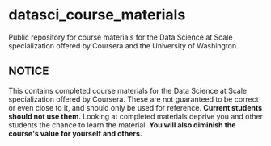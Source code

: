 datasci_course_materials
========================

Public repository for course materials for the Data Science at Scale specialization offered by Coursera and the University of Washington.

## NOTICE
This contains completed course materials for the Data Science at Scale specialization offered by Coursera. These are not guaranteed to be correct or even close to it, and should only be used for reference. **Current students should not use them**. Looking at completed materials deprive you and other students the chance to learn the material. **You will also diminish the course's value for yourself and others.**
